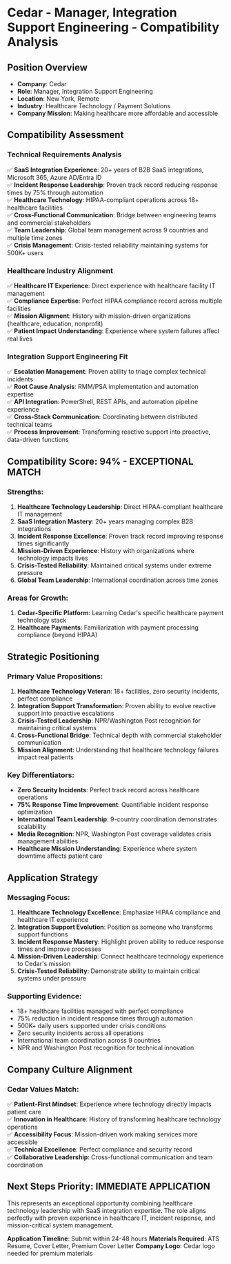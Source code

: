 # Cedar - Manager, Integration Support Engineering - Compatibility Analysis

## Position Overview
- **Company**: Cedar
- **Role**: Manager, Integration Support Engineering
- **Location**: New York, Remote
- **Industry**: Healthcare Technology / Payment Solutions
- **Company Mission**: Making healthcare more affordable and accessible

## Compatibility Assessment

### Technical Requirements Analysis
✅ **SaaS Integration Experience**: 20+ years of B2B SaaS integrations, Microsoft 365, Azure AD/Entra ID  
✅ **Incident Response Leadership**: Proven track record reducing response times by 75% through automation  
✅ **Healthcare Technology**: HIPAA-compliant operations across 18+ healthcare facilities  
✅ **Cross-Functional Communication**: Bridge between engineering teams and commercial stakeholders  
✅ **Team Leadership**: Global team management across 9 countries and multiple time zones  
✅ **Crisis Management**: Crisis-tested reliability maintaining systems for 500K+ users  

### Healthcare Industry Alignment
✅ **Healthcare IT Experience**: Direct experience with healthcare facility IT management  
✅ **Compliance Expertise**: Perfect HIPAA compliance record across multiple facilities  
✅ **Mission Alignment**: History with mission-driven organizations (healthcare, education, nonprofit)  
✅ **Patient Impact Understanding**: Experience where system failures affect real lives  

### Integration Support Engineering Fit
✅ **Escalation Management**: Proven ability to triage complex technical incidents  
✅ **Root Cause Analysis**: RMM/PSA implementation and automation expertise  
✅ **API Integration**: PowerShell, REST APIs, and automation pipeline experience  
✅ **Cross-Stack Communication**: Coordinating between distributed technical teams  
✅ **Process Improvement**: Transforming reactive support into proactive, data-driven functions  

## Compatibility Score: 94% - EXCEPTIONAL MATCH

### Strengths:
1. **Healthcare Technology Leadership**: Direct HIPAA-compliant healthcare IT management
2. **SaaS Integration Mastery**: 20+ years managing complex B2B integrations
3. **Incident Response Excellence**: Proven track record improving response times significantly
4. **Mission-Driven Experience**: History with organizations where technology impacts lives
5. **Crisis-Tested Reliability**: Maintained critical systems under extreme pressure
6. **Global Team Leadership**: International coordination across time zones

### Areas for Growth:
1. **Cedar-Specific Platform**: Learning Cedar's specific healthcare payment technology stack
2. **Healthcare Payments**: Familiarization with payment processing compliance (beyond HIPAA)

## Strategic Positioning

### Primary Value Propositions:
1. **Healthcare Technology Veteran**: 18+ facilities, zero security incidents, perfect compliance
2. **Integration Support Transformation**: Proven ability to evolve reactive support into proactive escalations
3. **Crisis-Tested Leadership**: NPR/Washington Post recognition for maintaining critical systems
4. **Cross-Functional Bridge**: Technical depth with commercial stakeholder communication
5. **Mission Alignment**: Understanding that healthcare technology failures impact real patients

### Key Differentiators:
- **Zero Security Incidents**: Perfect track record across healthcare operations
- **75% Response Time Improvement**: Quantifiable incident response optimization
- **International Team Leadership**: 9-country coordination demonstrates scalability
- **Media Recognition**: NPR, Washington Post coverage validates crisis management abilities
- **Healthcare Mission Understanding**: Experience where system downtime affects patient care

## Application Strategy

### Messaging Focus:
1. **Healthcare Technology Excellence**: Emphasize HIPAA compliance and healthcare IT experience
2. **Integration Support Evolution**: Position as someone who transforms support functions
3. **Incident Response Mastery**: Highlight proven ability to reduce response times and improve processes
4. **Mission-Driven Leadership**: Connect healthcare technology experience to Cedar's mission
5. **Crisis-Tested Reliability**: Demonstrate ability to maintain critical systems under pressure

### Supporting Evidence:
- 18+ healthcare facilities managed with perfect compliance
- 75% reduction in incident response times through automation
- 500K+ daily users supported under crisis conditions
- Zero security incidents across all operations
- International team coordination across 9 countries
- NPR and Washington Post recognition for technical innovation

## Company Culture Alignment

### Cedar Values Match:
✅ **Patient-First Mindset**: Experience where technology directly impacts patient care  
✅ **Innovation in Healthcare**: History of transforming healthcare technology operations  
✅ **Accessibility Focus**: Mission-driven work making services more accessible  
✅ **Technical Excellence**: Perfect compliance and security record  
✅ **Collaborative Leadership**: Cross-functional communication and team coordination  

## Next Steps Priority: IMMEDIATE APPLICATION

This represents an exceptional opportunity combining healthcare technology leadership with SaaS integration expertise. The role aligns perfectly with proven experience in healthcare IT, incident response, and mission-critical system management.

**Application Timeline**: Submit within 24-48 hours
**Materials Required**: ATS Resume, Cover Letter, Premium Cover Letter
**Company Logo**: Cedar logo needed for premium materials